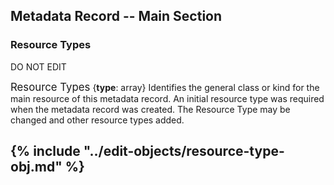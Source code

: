 ## Metadata Record -- Main Section
### Resource Types
DO NOT EDIT

<span class="md-panel" style="font-size: larger">Resource Types</span> <i class="fa fa-asterisk required" title="Required"> </i> {**type**: array} Identifies the general class or kind for the main resource of this metadata record. An initial resource type was required when the metadata record was created.  The <span class="md-panel">Resource Type</span> may be changed and other resource types added.

{% include "../edit-objects/resource-type-obj.md" %}
---
